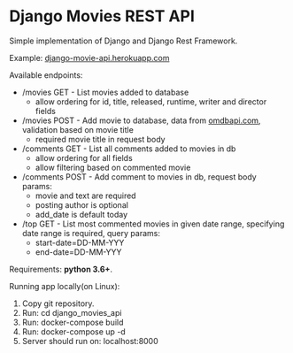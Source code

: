 # Django Movies REST API

Simple implementation of Django and Django Rest Framework. 

Example: [django-movie-api.herokuapp.com](https://django-movie-api.herokuapp.com/)

Available endpoints: 
- /movies GET - List movies added to database
    * allow ordering for id, title, released, runtime, writer and director fields
- /movies POST - Add movie to database, data from [omdbapi.com](http://www.omdbapi.com/), validation based on movie title
    * required movie title in request body
- /comments GET - List all comments added to movies in db
    * allow ordering for all fields 
    * allow filtering based on commented movie
- /comments POST - Add comment to movies in db, request body params:
    * movie and text are required
    * posting author is optional
    * add_date is default today
 - /top GET - List most commented movies in given date range,
    specifying date range is required,
    query params: 
    * start-date=DD-MM-YYY
    * end-date=DD-MM-YYY

Requirements: **python 3.6+**.

Running app locally(on Linux):
1. Copy git repository.
2. Run: cd django_movies_api
3. Run: docker-compose build
3. Run: docker-compose up -d
4. Server should run on: localhost:8000

